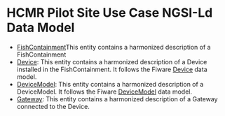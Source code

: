 # HCMR Pilot Site Use Case NGSI-Ld Data Model

-   [FishContainment](ngsild-payloads/FishContainment.json)This entity contains a harmonized description of a FishContainment
-   [Device](ngsild-payloads/Device-BIOC.json): This entity contains a harmonized description of a Device installed in the FishContainment. It follows the Fiware  [Device](https://github.com/smart-data-models/dataModel.Device/tree/master/Device) data model.
-   [DeviceModel](ngsild-payloads/DeviceModel-BIOC.json): This entity contains a harmonized description of a DeviceModel. It follows the Fiware [DeviceModel](https://github.com/smart-data-models/dataModel.Device/tree/master/DeviceModel) data model.
-   [Gateway](ngsild-payloads/Gateway-BIOC.json): This entity contains a harmonized description of a Gateway connected to the Device.
